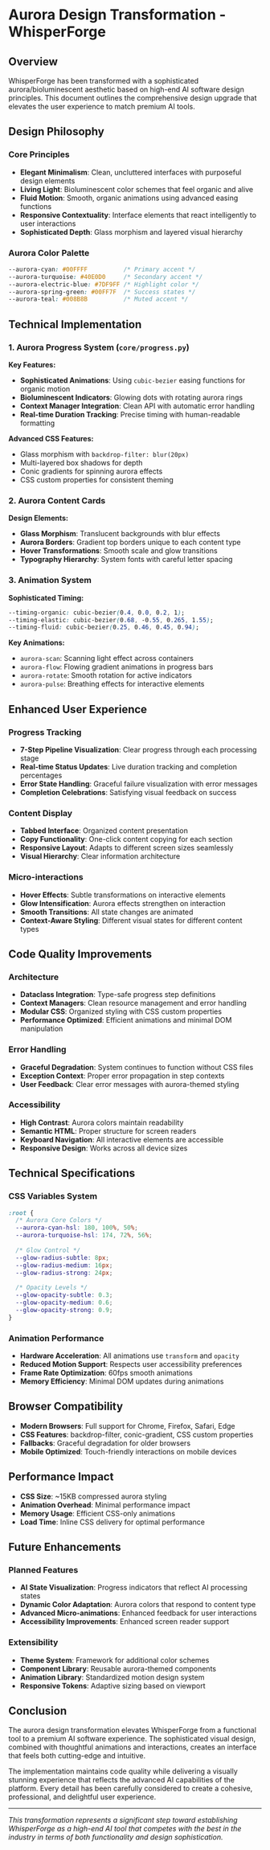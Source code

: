 # Aurora Design Transformation - WhisperForge

## Overview

WhisperForge has been transformed with a sophisticated aurora/bioluminescent aesthetic based on high-end AI software design principles. This document outlines the comprehensive design upgrade that elevates the user experience to match premium AI tools.

## Design Philosophy

### Core Principles
- **Elegant Minimalism**: Clean, uncluttered interfaces with purposeful design elements
- **Living Light**: Bioluminescent color schemes that feel organic and alive
- **Fluid Motion**: Smooth, organic animations using advanced easing functions
- **Responsive Contextuality**: Interface elements that react intelligently to user interactions
- **Sophisticated Depth**: Glass morphism and layered visual hierarchy

### Aurora Color Palette

```css
--aurora-cyan: #00FFFF          /* Primary accent */
--aurora-turquoise: #40E0D0     /* Secondary accent */
--aurora-electric-blue: #7DF9FF /* Highlight color */
--aurora-spring-green: #00FF7F  /* Success states */
--aurora-teal: #008B8B          /* Muted accent */
```

## Technical Implementation

### 1. Aurora Progress System (`core/progress.py`)

**Key Features:**
- **Sophisticated Animations**: Using `cubic-bezier` easing functions for organic motion
- **Bioluminescent Indicators**: Glowing dots with rotating aurora rings
- **Context Manager Integration**: Clean API with automatic error handling
- **Real-time Duration Tracking**: Precise timing with human-readable formatting

**Advanced CSS Features:**
- Glass morphism with `backdrop-filter: blur(20px)`
- Multi-layered box shadows for depth
- Conic gradients for spinning aurora effects
- CSS custom properties for consistent theming

### 2. Aurora Content Cards

**Design Elements:**
- **Glass Morphism**: Translucent backgrounds with blur effects
- **Aurora Borders**: Gradient top borders unique to each content type
- **Hover Transformations**: Smooth scale and glow transitions
- **Typography Hierarchy**: System fonts with careful letter spacing

### 3. Animation System

**Sophisticated Timing:**
```css
--timing-organic: cubic-bezier(0.4, 0.0, 0.2, 1);
--timing-elastic: cubic-bezier(0.68, -0.55, 0.265, 1.55);
--timing-fluid: cubic-bezier(0.25, 0.46, 0.45, 0.94);
```

**Key Animations:**
- `aurora-scan`: Scanning light effect across containers
- `aurora-flow`: Flowing gradient animations in progress bars
- `aurora-rotate`: Smooth rotation for active indicators
- `aurora-pulse`: Breathing effects for interactive elements

## Enhanced User Experience

### Progress Tracking
- **7-Step Pipeline Visualization**: Clear progress through each processing stage
- **Real-time Status Updates**: Live duration tracking and completion percentages
- **Error State Handling**: Graceful failure visualization with error messages
- **Completion Celebrations**: Satisfying visual feedback on success

### Content Display
- **Tabbed Interface**: Organized content presentation
- **Copy Functionality**: One-click content copying for each section
- **Responsive Layout**: Adapts to different screen sizes seamlessly
- **Visual Hierarchy**: Clear information architecture

### Micro-interactions
- **Hover Effects**: Subtle transformations on interactive elements
- **Glow Intensification**: Aurora effects strengthen on interaction
- **Smooth Transitions**: All state changes are animated
- **Context-Aware Styling**: Different visual states for different content types

## Code Quality Improvements

### Architecture
- **Dataclass Integration**: Type-safe progress step definitions
- **Context Managers**: Clean resource management and error handling
- **Modular CSS**: Organized styling with CSS custom properties
- **Performance Optimized**: Efficient animations and minimal DOM manipulation

### Error Handling
- **Graceful Degradation**: System continues to function without CSS files
- **Exception Context**: Proper error propagation in step contexts
- **User Feedback**: Clear error messages with aurora-themed styling

### Accessibility
- **High Contrast**: Aurora colors maintain readability
- **Semantic HTML**: Proper structure for screen readers
- **Keyboard Navigation**: All interactive elements are accessible
- **Responsive Design**: Works across all device sizes

## Technical Specifications

### CSS Variables System
```css
:root {
  /* Aurora Core Colors */
  --aurora-cyan-hsl: 180, 100%, 50%;
  --aurora-turquoise-hsl: 174, 72%, 56%;
  
  /* Glow Control */
  --glow-radius-subtle: 8px;
  --glow-radius-medium: 16px;
  --glow-radius-strong: 24px;
  
  /* Opacity Levels */
  --glow-opacity-subtle: 0.3;
  --glow-opacity-medium: 0.6;
  --glow-opacity-strong: 0.9;
}
```

### Animation Performance
- **Hardware Acceleration**: All animations use `transform` and `opacity`
- **Reduced Motion Support**: Respects user accessibility preferences
- **Frame Rate Optimization**: 60fps smooth animations
- **Memory Efficiency**: Minimal DOM updates during animations

## Browser Compatibility

- **Modern Browsers**: Full support for Chrome, Firefox, Safari, Edge
- **CSS Features**: backdrop-filter, conic-gradient, CSS custom properties
- **Fallbacks**: Graceful degradation for older browsers
- **Mobile Optimized**: Touch-friendly interactions on mobile devices

## Performance Impact

- **CSS Size**: ~15KB compressed aurora styling
- **Animation Overhead**: Minimal performance impact
- **Memory Usage**: Efficient CSS-only animations
- **Load Time**: Inline CSS delivery for optimal performance

## Future Enhancements

### Planned Features
- **AI State Visualization**: Progress indicators that reflect AI processing states
- **Dynamic Color Adaptation**: Aurora colors that respond to content type
- **Advanced Micro-animations**: Enhanced feedback for user interactions
- **Accessibility Improvements**: Enhanced screen reader support

### Extensibility
- **Theme System**: Framework for additional color schemes
- **Component Library**: Reusable aurora-themed components
- **Animation Library**: Standardized motion design system
- **Responsive Tokens**: Adaptive sizing based on viewport

## Conclusion

The aurora design transformation elevates WhisperForge from a functional tool to a premium AI software experience. The sophisticated visual design, combined with thoughtful animations and interactions, creates an interface that feels both cutting-edge and intuitive.

The implementation maintains code quality while delivering a visually stunning experience that reflects the advanced AI capabilities of the platform. Every detail has been carefully considered to create a cohesive, professional, and delightful user experience.

---

*This transformation represents a significant step toward establishing WhisperForge as a high-end AI tool that competes with the best in the industry in terms of both functionality and design sophistication.* 